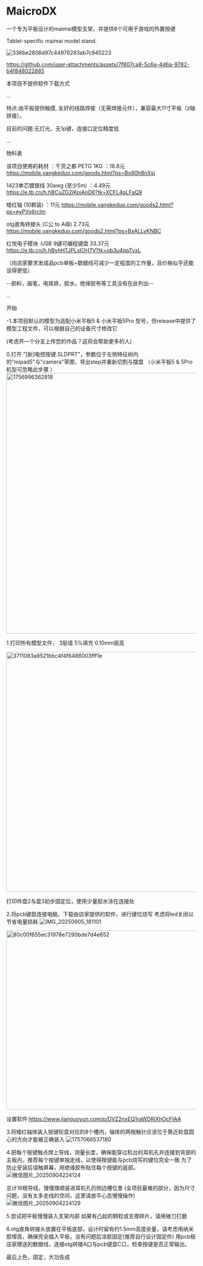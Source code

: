 # MaicroDX
一个专为平板设计的maimai模型支架，并提供8个可用于游戏的外置按键





Tablet-specific maimai model stand.



![336be2806d97c44978283ab7c945223](https://github.com/user-attachments/assets/4c70c37c-ed36-499e-90de-66ae712c0d3a)

https://github.com/user-attachments/assets/7f807ca8-5c6a-4d6a-9782-b4f848022885




本项目不提供软件下载方式

...


特点:由平板提供触摸, 友好的线路焊接（无需焊接元件），兼容最大11寸平板（z轴拼接）。


目前的问题:无灯光，无1p键，连接口定位精度低


...

  物料表

该项目使用的耗材 ：千货之都 PETG 1KG ：18.8元
https://mobile.yangkeduo.com/goods.html?ps=Bo90h8nXsj

1423单芯镀银线 30awg (至少5m) ：4.49元
https://e.tb.cn/h.hBCuZG2iKpiAnD6?tk=XCFL4pLFaQ9

矮红轴 (10颗装) ：11元
https://mobile.yangkeduo.com/goods2.html?ps=eyPVs6rclm

otg直角转接头 (C公 to A母)  2.73元
https://mobile.yangkeduo.com/goods2.html?ps=BxALLyKNBC

红悦电子模块 :USB 9键可编程键盘 33.37元
https://e.tb.cn/h.hByhHTJPLsIOH7V?tk=ob3u4ppTyxL

（向店家要求发成品pcb单板+数据线可减少一定程度的工作量，且价格似乎还能谈得更低）

--颜料，画笔，电烙铁，胶水，绝缘胶布等工具没有在此列出--

...

开始

-1.本项目默认的模型为适配小米平板5 & 小米平板5Pro 型号，但release中提供了模型工程文件，可以根据自己的设备尺寸修改它 

  (考虑开一个分支上传您的作品？这将会帮助更多的人)


  

0.打开 "[新]电控按键.SLDPRT"，参数位于左侧特征树内的"mipad5"与"camera"草图，导出step并重新切割与摆盘
  （小米平板5 & 5Pro 机型可忽略此步骤 ）
<img width="1280" height="687" alt="1756996362818" src="https://github.com/user-attachments/assets/24f96f36-5d1b-4a57-8a78-6013c7cfef21" />


1.打印所有模型文件， 3层墙  5%填充  0.10mm层高


<img width="961" height="633" alt="3711083a9521bbc4f4f6488003fff1e" src="https://github.com/user-attachments/assets/ecc5b479-58e1-40e5-b402-3925117ec06d" />


打印件盘2与盘3初步固定后，使用少量胶水涂在连接处



2.将pcb键盘连接电脑，下载由店家提供的软件，进行键位烧写
考虑将led关闭以节省电量损耗
![IMG_20250905_181101](https://github.com/user-attachments/assets/c978c0e6-fdb4-48b0-9297-3cd38f5da331)

<img width="605" height="472" alt="80c00f655ec31978e7290bde7d4e652" src="https://github.com/user-attachments/assets/68191312-93d4-4be2-b3b4-c0a97311866e" />

设置软件:https://www.jianguoyun.com/p/DVZ2nxEQ1raWDRiXhOcFIAA

3.将矮红轴体装入按键轮盘对应的8个槽内，轴体的两根触针应该位于靠近轮盘圆心的方向才能被正确装入
![1757066537180](https://github.com/user-attachments/assets/4b009ba8-dc1f-4dcd-bda6-332664c53bbc)

4.把每个按键触点焊上导线，测量长度，确保能穿过机台的耳机孔并连接到背部的主板内，推荐每个按键单独走线，以使得按键能与pcb烧写的键位完全一致
为了防止安装后误触屏幕，用绝缘胶布贴住每个按键的底部。
![微信图片_20250904224124](https://github.com/user-attachments/assets/f6c62ac2-c91a-4544-923b-08250b3d07d5)


总计16根导线，慢慢理顺装进耳机孔的侧边槽位里
(全项目最难的部分，因为尺寸问题，没有太多走线的空间，这里请放平心态慢慢操作)
![微信图片_20250904224129](https://github.com/user-attachments/assets/de28197e-5f19-4377-9f73-a84c55812848)




5.尝试把平板慢慢装入支架内部
如果有凸起的颗粒或支撑碎片，请用锉刀打磨

6.otg直角转接头放置在平板底部，设计时留有约1.5mm高度余量，请考虑用纳米胶增高，确保完全插入平板，没有问题后涂胶固定(推荐自行设计固定件)
用pcb板店家赠送的数据线，连接otg转接A口与pcb键盘C口，检查按键是否正常输出。

最后上色，固定，大功告成

